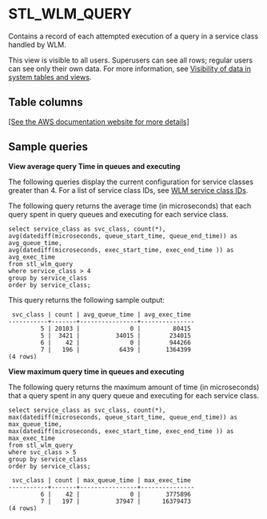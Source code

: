 # STL\_WLM\_QUERY<a name="r_STL_WLM_QUERY"></a>

Contains a record of each attempted execution of a query in a service class handled by WLM\.

This view is visible to all users\. Superusers can see all rows; regular users can see only their own data\. For more information, see [Visibility of data in system tables and views](c_visibility-of-data.md)\.

## Table columns<a name="r_STL_WLM_QUERY-table-columns"></a>

[\[See the AWS documentation website for more details\]](http://docs.aws.amazon.com/redshift/latest/dg/r_STL_WLM_QUERY.html)

## Sample queries<a name="r_STL_WLM_QUERY-sample-queries"></a>

 **View average query Time in queues and executing** 

The following queries display the current configuration for service classes greater than 4\. For a list of service class IDs, see [WLM service class IDs](cm-c-wlm-system-tables-and-views.md#wlm-service-class-ids)\.

The following query returns the average time \(in microseconds\) that each query spent in query queues and executing for each service class\. 

```
select service_class as svc_class, count(*),
avg(datediff(microseconds, queue_start_time, queue_end_time)) as avg_queue_time,
avg(datediff(microseconds, exec_start_time, exec_end_time )) as avg_exec_time
from stl_wlm_query
where service_class > 4
group by service_class
order by service_class;
```

This query returns the following sample output: 

```
 svc_class | count | avg_queue_time | avg_exec_time
-----------+-------+----------------+---------------
         5 | 20103 |              0 |         80415
         5 |  3421 |          34015 |        234015
         6 |    42 |              0 |        944266
         7 |   196 |           6439 |       1364399
(4 rows)
```

 **View maximum query time in queues and executing** 

The following query returns the maximum amount of time \(in microseconds\) that a query spent in any query queue and executing for each service class\.

```
select service_class as svc_class, count(*),
max(datediff(microseconds, queue_start_time, queue_end_time)) as max_queue_time,
max(datediff(microseconds, exec_start_time, exec_end_time )) as max_exec_time
from stl_wlm_query
where svc_class > 5  
group by service_class
order by service_class;
```

```
 svc_class | count | max_queue_time | max_exec_time
-----------+-------+----------------+---------------
         6 |    42 |              0 |       3775896
         7 |   197 |          37947 |      16379473
(4 rows)
```